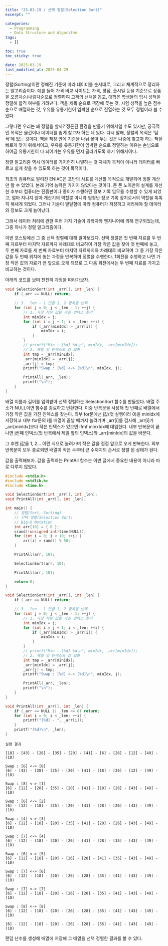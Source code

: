 ```yaml
---
title: "25.03.19 / 선택 정렬(Selection Sort)"
excerpt: ""

categories:
  - Programming
  - Data Structure and Algorithm
tags:
  - []

toc: true
toc_sticky: true

date: 2025-03-19
last_modified_at: 2025-04-29
---
```


정렬(Sorting)이란 정해진 기준에 따라 데이터를 순서대로, 그리고 체계적으로 정리하는 알고리즘이다. 예를 들어 가격 비교 사이트는 가격, 평점, 출시일 등을 기준으로 상품을 오름차순/내림차순으로 정렬하여 고객의 선택을 돕고, 대학은 학생들의 입시 성적을 정렬해 합격 여부를 가려낸다. 책을 제목 순으로 책장에 꽂는 것, 시험 성적을 높은 점수 순으로 배열하는 것, 우유를 유통기한이 임박한 순으로 진열하는 것 모두 정렬이라 볼 수 있다.

그렇다면 우리는 왜 정렬을 할까? 정돈된 환경을 만들기 위해서일 수도 있지만, 궁극적인 목적은 물건이나 데이터를 쉽게 찾고자 하는 데 있다. 다시 말해, 정렬의 목적은 '탐색'에 있는 것이다. 책을 책장 안에 기준을 나눠 꽂아 두는 것은 나중에 찾고자 하는 책을 빠르게 찾기 위해서이고, 우유를 유통기한이 임박한 순으로 정렬하는 이유는 손님으로 하여금 유통기한이 다 되어가는 우유를 먼저 골라가도록 하기 위해서이다.

정렬 알고리즘 역시 데이터를 가지런히 나열하는 것 자체가 목적이 아니라 데이터를 빠르고 쉽게 찾을 수 있도록 하는 것이 목적이다.

최초의 컴퓨터로 알려진 ENIAC은 포탄의 사표를 계산할 목적으로 개발되어 정말 계산만 할 수 있었다. 본래 기억 능력은 가지지 않았다는 것이다. 존 폰 노이만이 설계를 개선한 후부터 컴퓨터는 진흙판이나 종이가 수행하던 정보 기록 임무를 수행할 수 있게 되었고, 얼마 지나지 않아 계산기의 역할뿐 아니라 엄청난 정보 기록 장치로서의 역할을 톡톡히 해내게 되었다. 그러나 기술이 발달함에 따라 컴퓨터가 저장하고 처리해야 할 데이터와 정보도 크게 늘어났다.

그래서 데이터 처리에 관한 여러 가지 기술이 과학자와 엔지니어에 의해 연구되었는데, 그중 하나가 정렬 알고리즘이다.

이번 포스팅에선 그 중 선택 정렬에 대해 알아보겠다. 선택 정렬은 첫 번째 자료를 두 번째 자료부터 마지막 자료까지 차례대로 비교하여 가장 작은 값을 찾아 첫 번째에 놓고, 두 번째 자료를 세 번째 자료부터 마지막 자료까지와 차례대로 비교하여 그 중 가장 작은 값을 두 번째 위치에 놓는 과정을 반복하며 정렬을 수행한다. 1회전을 수행하고 나면 가장 작은 값의 자료가 맨 앞으로 오게 되므로 그 다음 회전에서는 두 번째 자료를 가지고 비교하는 것이다.

아래의 코드를 보며 천천히 과정을 따라가보자.

```c
void SelectionSort(int _arr[], int _len) {
	if (_arr == NULL) return;

	// 3. _len - 1 만큼 1, 2 항목을 반복
	for (int j = 0; j < _len - 1; ++j) {
		// 1. 가장 작은 값을 가진 인덱스 찾기
		int minIdx = j;
		for (int i = j + 1; i < _len; ++i) {
			if (_arr[minIdx] > _arr[i]) {
				minIdx = i;
			}
		}
		// printf("Min : [%d] %d\n", minIdx, _arr[minIdx]);
		// 2. 제일 앞 인덱스와 값 교환
		int tmp = _arr[minIdx];
		_arr[minIdx] = _arr[j];
		_arr[j] = tmp;
		printf("Swap : [%d] <-> [%d]\n", minIdx, j);

		PrintAll(_arr, _len);
		printf("\n");
	}
}
```

배열 이름과 길이를 입력받아 선택 정렬하는 SelectionSort 함수를 만들었다. 배열 주소가 NULL이면 함수를 종료하고 반환한다. 이중 반복문을 사용해 첫 번째로 배열에서 가장 작은 값을 가진 인덱스를 찾는다. 외부 for문에선 j값(첫 실행이라 0)을 minIdx에 저장하고 내부 for문의 i를 배열이 끝날 때까지 늘려가며 \_arr\[i\]를 검사해 \_arr\[i\]가 \_arr\[minIdx\]보다 작은 인덱스가 있으면 ifmf minxIdx에 대입한다. 내부 반복문이 끝나면 j번째 인덱스(첫 반복에서 제일 앞의 인덱스)와 \_arr\[minIdx\]의 값을 바꾼다.

그 후엔 j값을 1, 2... 이런 식으로 늘려가며 작은 값을 점점 앞으로 오게 반복한다. 외부 반복문이 모두 종료되면 배열이 작은 수부터 큰 수까지의 순서로 정렬 된 상태가 된다.

값을 출력해보자. 값을 출력하는 PrintAll 함수는 이번 글에서 중요한 내용이 아니라 따로 다루지 않았다.

```c
#include <stdio.h>
#include <stdlib.h>
#include <time.h>

void SelectionSort(int _arr[], int _len);
void PrintAll(int _arr[], int _len);

int main() {
	// 정렬(Sort, Sorting)
	// 선택 정렬(Selection Sort)
	// Big-O Notation
	int arr[10] = { 0 };
	srand((unsigned int)time(NULL));
	for (int i = 0; i < 10; ++i) {
		arr[i] = rand() % 50;
	}

	PrintAll(arr, 10);

	SelectionSort(arr, 10);

	PrintAll(arr, 10);

	return 0;
}

void SelectionSort(int _arr[], int _len) {
	if (_arr == NULL) return;

	// 3. _len - 1 만큼 1, 2 항목을 반복
	for (int j = 0; j < _len - 1; ++j) {
		// 1. 가장 작은 값을 가진 인덱스 찾기
		int minIdx = j;
		for (int i = j + 1; i < _len; ++i) {
			if (_arr[minIdx] > _arr[i]) {
				minIdx = i;
			}
		}
		// printf("Min : [%d] %d\n", minIdx, _arr[minIdx]);
		// 2. 제일 앞 인덱스와 값 교환
		int tmp = _arr[minIdx];
		_arr[minIdx] = _arr[j];
		_arr[j] = tmp;
		printf("Swap : [%d] <-> [%d]\n", minIdx, j);

		PrintAll(_arr, _len);
		printf("\n");
	}
}

void PrintAll(int _arr[], int _len) {
	if (_arr == NULL || _len <= 0) return;
	for (int i = 0; i < _len; ++i) {
		printf("[%d] - ", _arr[i]);
	}
	printf("(%d)\n", _len);
}
```

```text
실행 결과

[18] - [43] - [28] - [35] - [20] - [41] - [6] - [26] - [12] - [49] - (10)

Swap : [6] <-> [0]
[6] - [43] - [28] - [35] - [20] - [41] - [18] - [26] - [12] - [49] - (10)

Swap : [8] <-> [1]
[6] - [12] - [28] - [35] - [20] - [41] - [18] - [26] - [43] - [49] - (10)

Swap : [6] <-> [2]
[6] - [12] - [18] - [35] - [20] - [41] - [28] - [26] - [43] - [49] - (10)

Swap : [4] <-> [3]
[6] - [12] - [18] - [20] - [35] - [41] - [28] - [26] - [43] - [49] - (10)

Swap : [7] <-> [4]
[6] - [12] - [18] - [20] - [26] - [41] - [28] - [35] - [43] - [49] - (10)

Swap : [6] <-> [5]
[6] - [12] - [18] - [20] - [26] - [28] - [41] - [35] - [43] - [49] - (10)

Swap : [7] <-> [6]
[6] - [12] - [18] - [20] - [26] - [28] - [35] - [41] - [43] - [49] - (10)

Swap : [7] <-> [7]
[6] - [12] - [18] - [20] - [26] - [28] - [35] - [41] - [43] - [49] - (10)

Swap : [8] <-> [8]
[6] - [12] - [18] - [20] - [26] - [28] - [35] - [41] - [43] - [49] - (10)

[6] - [12] - [18] - [20] - [26] - [28] - [35] - [41] - [43] - [49] - (10)
```

랜덤 난수를 생성해 배열에 저장해 그 배열을 선택 정렬한 결과를 볼 수 있다.
